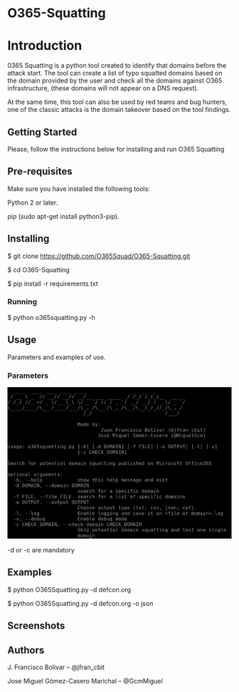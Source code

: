 # O365-Squatting
# Introduction
0365 Squatting is a python tool created to identify that domains before the attack start. The tool can create a list of typo squatted domains based on the domain provided by the user and check all the domains against O365 infrastructure, (these domains will not appear on a DNS request).

At the same time, this tool can also be used by red teams and bug hunters, one of the classic attacks is the domain takeover based on the tool findings.

## Getting Started
Please, follow the instructions below for installing and run O365 Squatting

## Pre-requisites
Make sure you have installed the following tools:

Python 2 or later.

pip (sudo apt-get install python3-pip).

## Installing

$ git clone https://github.com/O365Squad/O365-Squatting.git

$ cd O365-Squatting

$ pip install -r requirements.txt

### Running

$ python o365squatting.py -h

## Usage
Parameters and examples of use.

### Parameters

![alt text](https://github.com/O365Squad/O365-Squatting/blob/master/img/options.png)

-d or -c are mandatory

## Examples

$ python O365Squatting.py -d defcon.org

$ python O365Squatting.py -d defcon.org -o json



## Screenshots

## Authors

J. Francisco Bolivar – @jfran_cbit

Jose Miguel Gómez-Casero Marichal – @GcmMiguel

